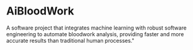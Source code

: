 # AiBloodWork
A software project that integrates machine learning with robust software engineering to automate bloodwork analysis, providing faster and more accurate results than traditional human processes."

